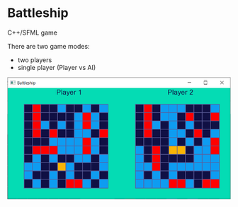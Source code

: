 # Battleship
C++/SFML game

There are two game modes:
- two players
- single player (Player vs AI)

![Game screenshot](images/Screenshot_01.png)

